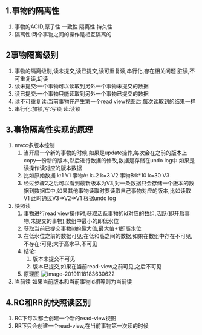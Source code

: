 ## 1.事物的隔离性

1. 事物的ACID,原子性 一致性 隔离性 持久性
2. 隔离性:两个事物之间的操作是相互隔离的

## 2事物隔离级别

1. 事物的隔离级别,读未提交,读已提交,读可重复读,串行化,存在相关问题 脏读,不可重复读,幻读
2. 读未提交:一个事物可以读取到另外一个事物未提交的数据
3. 读已提交:一个事物只能读取到另外一个事物已提交的数据
4. 读不可重复读:当前事物在产生第一个read view视图后,每次读取到的结果一样
5. 串行化:加锁,写:写锁 读:读锁

## 3.事物隔离性实现的原理

1. mvcc多版本控制
   1. 当开启一个新的事物的时候,如果是update操作,每次会在之前的版本上copy一份新的版本,然后进行数据的修改,数据是存储在undo log中.如果是读操作读对应的版本数据
   2. 比如原始数据 k:1 V1  事物A: k+2  k=3  V2 事物B:k*10 k=30 V3
   3. 经过步骤2之后可以看到最新版本为V3,对一条数据只会存储一个版本的数据到数据库中,如果其他事物读取时要读取自己事物对应的版本,比如读取V1  此时通过V3->V2->V1 根据undo log
2. 快照读
   1. 事物进行read view操作时,获取活跃事物的id对应的数组,活跃(即开启事物,未提交的事物),数组中最小的即低水位
   2. 获取当前已提交事物id的最大值,最大值+1即高水位
   3. 在低水位之前的数据可见;在低和高之间的数据,如果在数组中存在不可见,不存在:可见;大于高水平,不可见
   4. 结论:
      1. 版本未提交不可见
      2. 版本已提交,如果在当前read-view之前可见,之后不可见
   5. 原理图
      ![image-20191118183630622](./../../image/msql_mvcc.png)
3. 当前读
   如果当前版本和当前事物id相等则为当前读

## 4.RC和RR的快照读区别

1. RC下每次都会创建一个新的read-view视图
2. RR下只会创建一个read-view,在当前事物第一次读的时候